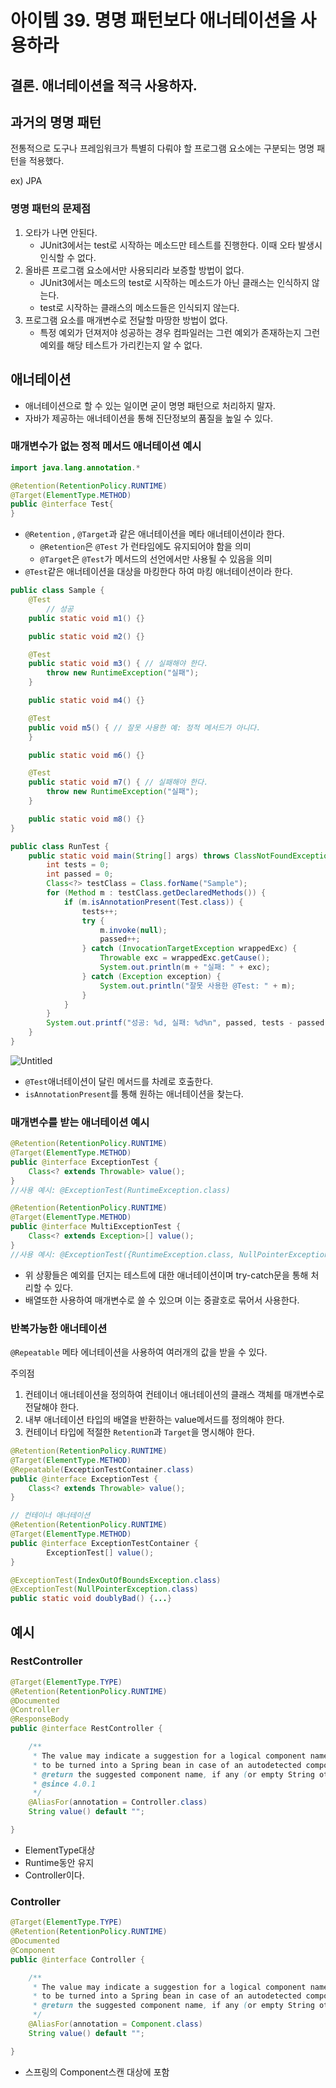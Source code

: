 # 아이템 39. 명명 패턴보다 애너테이션을 사용하라

## 결론. 애너테이션을 적극 사용하자.

## 과거의 명명 패턴

전통적으로 도구나 프레임워크가 특별히 다뤄야 할 프로그램 요소에는 구분되는 명명 패턴을 적용했다.

ex) JPA

### 명명 패턴의 문제점

1. 오타가 나면 안된다.
    - JUnit3에서는 test로 시작하는 메소드만 테스트를 진행한다. 이때 오타 발생시 인식할 수 없다.
2. 올바른 프로그램 요소에서만 사용되리라 보증할 방법이 없다.
    - JUnit3에서는 메소드의 test로 시작하는 메소드가 아닌 클래스는 인식하지 않는다.
    - test로 시작하는 클래스의 메소드들은 인식되지 않는다.
3. 프로그램 요소를 매개변수로 전달할 마땅한 방법이 없다.
    - 특정 예외가 던져저야 성공하는 경우 컴파일러는 그런 예외가 존재하는지 그런 예외를 해당 테스트가 가리킨는지 알 수 없다.

## 애너테이션

- 애너테이션으로 할 수 있는 일이면 굳이 명명 패턴으로 처리하지 말자.
- 자바가 제공하는 애너테이션을 통해 진단정보의 품질을 높일 수 있다.

### 매개변수가 없는 정적 메서드 애너테이션 예시

```java
import java.lang.annotation.*

@Retention(RetentionPolicy.RUNTIME)
@Target(ElementType.METHOD)
public @interface Test{
}
```

- `@Retention` , `@Target`과 같은 애너테이션을 메타 애너테이션이라 한다.
    - `@Retention`은 `@Test` 가 런타임에도 유지되어야 함을 의미
    - `@Target`은 `@Test`가 메서드의 선언에서만 사용될 수 있음을 의미
- `@Test`같은 애너테이션을 대상을 마킹한다 하여 마킹 애너테이션이라 한다.

```java
public class Sample {
    @Test
		// 성공
    public static void m1() {}

    public static void m2() {}

    @Test
    public static void m3() { // 실패해야 한다.
        throw new RuntimeException("실패");
    }

    public static void m4() {}

    @Test
    public void m5() { // 잘못 사용한 예: 정적 메서드가 아니다.
    }

    public static void m6() {}

    @Test
    public static void m7() { // 실패해야 한다.
        throw new RuntimeException("실패");
    }

    public static void m8() {}
}
```

```java
public class RunTest {
    public static void main(String[] args) throws ClassNotFoundException, InvocationTargetException, IllegalAccessException {
        int tests = 0;
        int passed = 0;
        Class<?> testClass = Class.forName("Sample");
        for (Method m : testClass.getDeclaredMethods()) {
            if (m.isAnnotationPresent(Test.class)) {
                tests++;
                try {
                    m.invoke(null);
                    passed++;
                } catch (InvocationTargetException wrappedExc) {
                    Throwable exc = wrappedExc.getCause();
                    System.out.println(m + "실패: " + exc);
                } catch (Exception exception) {
                    System.out.println("잘못 사용한 @Test: " + m);
                }
            }
        }
        System.out.printf("성공: %d, 실패: %d%n", passed, tests - passed);
    }
}
```

![Untitled](https://prod-files-secure.s3.us-west-2.amazonaws.com/42a42010-b297-4571-b35c-879e465ab760/f278a4da-64ad-4545-a726-5a9b0f746831/Untitled.png)

- `@Test`애너테이션이 달린 메서드를 차례로 호출한다.
- `isAnnotationPresent`를 통해 원하는 애너테이션을 찾는다.

### 매개변수를 받는 애너테이션 예시

```java
@Retention(RetentionPolicy.RUNTIME)
@Target(ElementType.METHOD)
public @interface ExceptionTest {
    Class<? extends Throwable> value();
}
//사용 예시: @ExceptionTest(RuntimeException.class)
```

```java
@Retention(RetentionPolicy.RUNTIME)
@Target(ElementType.METHOD)
public @interface MultiExceptionTest {
    Class<? extends Exception>[] value();
}
//사용 예시: @ExceptionTest({RuntimeException.class, NullPointerException.class})
```

- 위 상황들은 예외를 던지는 테스트에 대한 애너테이션이며 try-catch문을 통해 처리할 수 있다.
- 배열또한 사용하여 매개변수로 쓸 수 있으며 이는 중괄호로 묶어서 사용한다.

### 반복가능한 애너테이션

`@Repeatable` 메타 에너테이션을 사용하여 여러개의 값을 받을 수 있다.

주의점

1. 컨테이너 애너테이션을 정의하여 컨테이너 애너테이션의 클래스 객체를 매개변수로 전달해야 한다.
2. 내부 애너테이션 타입의 배열을 반환하는 value메서드를 정의해야 한다.
3. 컨테이너 타입에 적절한 `Retention`과 `Target`을 명시해야 한다.

```java
@Retention(RetentionPolicy.RUNTIME)
@Target(ElementType.METHOD)
@Repeatable(ExceptionTestContainer.class)
public @interface ExceptionTest {
    Class<? extends Throwable> value();
}

// 컨테이너 애너테이션
@Retention(RetentionPolicy.RUNTIME)
@Target(ElementType.METHOD)
public @interface ExceptionTestContainer {
		ExceptionTest[] value();
}
```

```java
@ExceptionTest(IndexOutOfBoundsException.class)
@ExceptionTest(NullPointerException.class)
public static void doublyBad() {...}
```

## 예시

### RestController

```java
@Target(ElementType.TYPE)
@Retention(RetentionPolicy.RUNTIME)
@Documented
@Controller
@ResponseBody
public @interface RestController {

	/**
	 * The value may indicate a suggestion for a logical component name,
	 * to be turned into a Spring bean in case of an autodetected component.
	 * @return the suggested component name, if any (or empty String otherwise)
	 * @since 4.0.1
	 */
	@AliasFor(annotation = Controller.class)
	String value() default "";

}
```

- ElementType대상
- Runtime동안 유지
- Controller이다.

### Controller

```java
@Target(ElementType.TYPE)
@Retention(RetentionPolicy.RUNTIME)
@Documented
@Component
public @interface Controller {

	/**
	 * The value may indicate a suggestion for a logical component name,
	 * to be turned into a Spring bean in case of an autodetected component.
	 * @return the suggested component name, if any (or empty String otherwise)
	 */
	@AliasFor(annotation = Component.class)
	String value() default "";

}
```

- 스프링의 Component스캔 대상에 포함